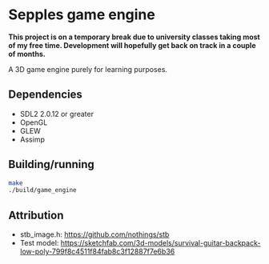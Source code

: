 # Sepples game engine
**This project is on a temporary break due to university classes taking most of my free time. Development will hopefully get back on track in a couple of months.**

A 3D game engine purely for learning purposes.

## Dependencies
* SDL2 2.0.12 or greater
* OpenGL
* GLEW
* Assimp

## Building/running
```bash
make
./build/game_engine
```

## Attribution
* stb\_image.h: https://github.com/nothings/stb
* Test model: https://sketchfab.com/3d-models/survival-guitar-backpack-low-poly-799f8c4511f84fab8c3f12887f7e6b36
